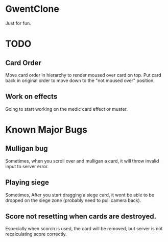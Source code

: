 # GwentClone
Just for fun.

# TODO
## Card Order
Move card order in hierarchy to render moused over card on top. Put card back in original order to move down to the "not moused over" position.
## Work on effects
Going to start working on the medic card effect or muster.

# Known Major Bugs
## Mulligan bug
Sometimes, when you scroll over and mulligan a card, it will throw invalid input to server error.
## Playing siege
Sometimes, After you start dragging a siege card, it wont be able to be dropped on the siege zone (probably need to pull camera back).
## Score not resetting when cards are destroyed.
Especially when scorch is used, the card will be removed, but server is not recalculating score correctly.